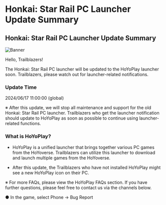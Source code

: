 # Honkai: Star Rail PC Launcher Update Summary
## Honkai: Star Rail PC Launcher Update Summary
![Banner](https://sdk.hoyoverse.com/upload/ann/2024/06/14/a554beebfc123b607c8d6baf36cd9820_2197884734840390489.jpg)

Hello, Trailblazers!

The Honkai: Star Rail PC launcher will be updated to the HoYoPlay launcher soon. Trailblazers, please watch out for launcher-related notifications.

### Update Time

2024/06/17 11:00:00 (global)

※ After this update, we will stop all maintenance and support for the old Honkai: Star Rail PC launcher. Trailblazers who get the launcher notification should update to HoYoPlay as soon as possible to continue using launcher-related functions.

### What is HoYoPlay?

- HoYoPlay is a unified launcher that brings together various PC games from the HoYoverse. Trailblazers can utilize this launcher to download and launch multiple games from the HoYoverse.

- After this update, the Trailblazers who have not installed HoYoPlay might see a new HoYoPlay icon on their PC.

※ For more FAQs, please view the HoYoPlay FAQs section. If you have further questions, please feel free to contact us via the channels below.

● In the game, select Phone -> Bug Report
